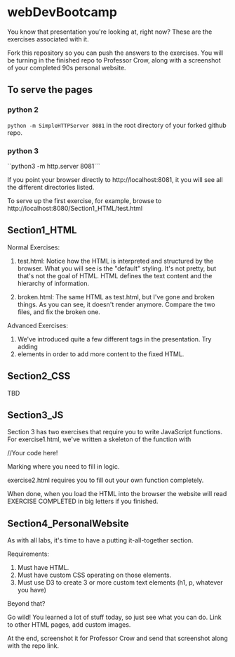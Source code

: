 # webDevBootcamp
You know that presentation you're looking at, right now? These are the exercises associated with it.

Fork this repository so you can push the answers to the exercises. You will be turning in the finished repo to Professor Crow, along with a screenshot of your completed 90s personal website. 

## To serve the pages

### python 2  
```python -m SimpleHTTPServer 8081``` in the root directory of your forked github repo. 


### python 3  
``python3 -m http.server 8081```  


If you point your browser directly to http://localhost:8081, it you will see all the different directories listed. 

To serve up the first exercise, for example, browse to http://localhost:8080/Section1_HTML/test.html

## Section1_HTML

Normal Exercises:

1. test.html: Notice how the HTML is interpreted and structured by the browser. What you will see is the "default" styling. It's not pretty, but that's not the goal of HTML. HTML defines the text content and the hierarchy of information.

2. broken.html: The same HTML as test.html, but I've gone and broken things. As you can see, it doesn't render anymore. Compare the two files, and fix the broken one.

Advanced Exercises:

1. We've introduced quite a few different tags in the presentation. Try adding <li> elements in order to add more content to the fixed HTML. 

## Section2_CSS

TBD

## Section3_JS

Section 3 has two exercises that require you to write JavaScript functions. For exercise1.html, we've written a skeleton of the function with

//Your code here!

Marking where you need to fill in logic. 

exercise2.html requires you to fill out your own function completely.

When done, when you load the HTML into the browser the website will read EXERCISE COMPLETED in big letters if you finished. 

## Section4_PersonalWebsite

As with all labs, it's time to have a putting it-all-together section.

Requirements:
1. Must have HTML.
2. Must have custom CSS operating on those elements.
3. Must use D3 to create 3 or more custom text elements (h1, p, whatever you have)

Beyond that?

Go wild! You learned a lot of stuff today, so just see what you can do. Link to other HTML pages, add custom images.

At the end, screenshot it for Professor Crow and send that screenshot along with the repo link. 
